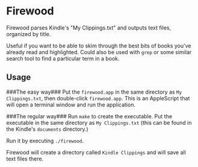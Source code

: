 Firewood
========

Firewood parses Kindle's "My Clippings.txt" and outputs text files, organized by title.

Useful if you want to be able to skim through the best bits of books you've already read and highlighted. Could also be used with `grep` or some similar search tool to find a particular term in a book.

Usage
-----
###The easy way###
Put the `firewood.app` in the same directory as `My Clippings.txt`, then double-click `firewood.app`. This is an AppleScript that will open a terminal window and run the application.

###The regular way###
Run `make` to create the executable. Put the executable in the same directory as `My Clippings.txt` (this can be found in the Kindle's `documents` directory.)

Run it by executing `./firewood`.

Firewood will create a directory called `Kindle Clippings` and will save all text files there.
